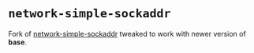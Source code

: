# `network-simple-sockaddr`

Fork of [network-simple-sockaddr](https://hackage.haskell.org/package/network-simple-sockaddr)
tweaked to work with newer version of **base**.
